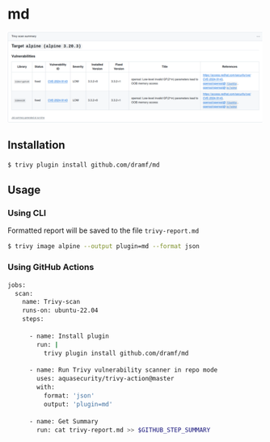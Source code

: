 # md

![summary.png](docs/images/summary.png)

## Installation

```sh
$ trivy plugin install github.com/dramf/md
```

## Usage
### Using CLI
Formatted report will be saved to the file `trivy-report.md`
```sh
$ trivy image alpine --output plugin=md --format json
```
### Using GitHub Actions
```sh
jobs:
  scan:
    name: Trivy-scan
    runs-on: ubuntu-22.04
    steps:

      - name: Install plugin
        run: |
          trivy plugin install github.com/dramf/md

      - name: Run Trivy vulnerability scanner in repo mode
        uses: aquasecurity/trivy-action@master
        with:
          format: 'json'
          output: 'plugin=md'

      - name: Get Summary
        run: cat trivy-report.md >> $GITHUB_STEP_SUMMARY
```